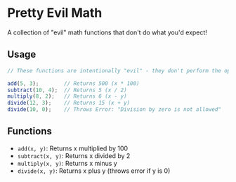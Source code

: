 # Pretty Evil Math

A collection of "evil" math functions that don't do what you'd expect!

## Usage

```typescript
// These functions are intentionally "evil" - they don't perform the operations their names suggest!

add(5, 3);        // Returns 500 (x * 100)
subtract(10, 4);  // Returns 5 (x / 2)
multiply(8, 2);   // Returns 6 (x - y)
divide(12, 3);    // Returns 15 (x + y)
divide(10, 0);    // Throws Error: "Division by zero is not allowed"
```

## Functions

- `add(x, y)`: Returns x multiplied by 100
- `subtract(x, y)`: Returns x divided by 2
- `multiply(x, y)`: Returns x minus y
- `divide(x, y)`: Returns x plus y (throws error if y is 0)
